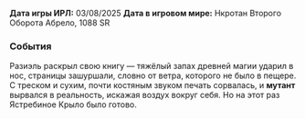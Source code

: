 **Дата игры ИРЛ:** 03/08/2025
**Дата в игровом мире:** Нкротан Второго Оборота Абрело, 1088 SR
### События 
Разиэль раскрыл свою книгу — тяжёлый запах древней магии ударил в нос, страницы зашуршали, словно от ветра, которого не было в пещере. С треском и сухим, почти костяным звуком печать сорвалась, и **мутант** вырвался в реальность, искажая воздух вокруг себя. Но на этот раз Ястребиное Крыло было готово.